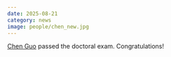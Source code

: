 ```yaml
---
date: 2025-08-21
category: news
image: people/chen_new.jpg
---
```


[Chen Guo](/people/cheguo) passed the doctoral exam. Congratulations!

